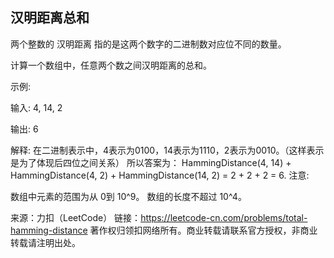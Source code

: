 ## 汉明距离总和

两个整数的 汉明距离 指的是这两个数字的二进制数对应位不同的数量。

计算一个数组中，任意两个数之间汉明距离的总和。

示例:

输入: 4, 14, 2

输出: 6

解释: 在二进制表示中，4表示为0100，14表示为1110，2表示为0010。（这样表示是为了体现后四位之间关系）
所以答案为：
HammingDistance(4, 14) + HammingDistance(4, 2) + HammingDistance(14, 2) = 2 + 2 + 2 = 6.
注意:

数组中元素的范围为从 0到 10^9。
数组的长度不超过 10^4。

来源：力扣（LeetCode）
链接：https://leetcode-cn.com/problems/total-hamming-distance
著作权归领扣网络所有。商业转载请联系官方授权，非商业转载请注明出处。

```go
```
